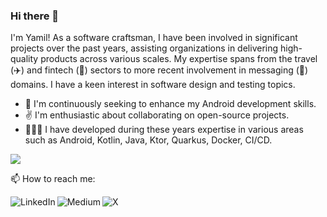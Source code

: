 ### Hi there 👋

I'm Yamil! As a software craftsman, I have been involved in significant projects over the past years, assisting organizations in delivering high-quality products across various scales. My expertise spans from the travel (✈️) and fintech (💸) sectors to more recent involvement in messaging (💬) domains. I have a keen interest in software design and testing topics.

- 🌱 I'm continuously seeking to enhance my Android development skills.
- ✌️ I'm enthusiastic about collaborating on open-source projects.
- 🫱🏽‍🫲 I have developed during these years expertise in various areas such as Android, Kotlin, Java, Ktor, Quarkus, Docker, CI/CD.

![](https://github-profile-summary-cards.vercel.app/api/cards/profile-details?username=yamilmedina&theme=github_dark)

📫 How to reach me:

[<img align="left" alt="LinkedIn" src="https://img.shields.io/badge/Linkedin-1DA1F2?style=social&logo=linkedin" />][linkedin]
[<img align="left" alt="Medium" src="https://img.shields.io/badge/Medium-1DA1F2?style=social&logo=medium" />][medium]
[<img align="left" alt="X" src="https://img.shields.io/badge/Twitter-1DA1F2?style=social&logo=x" />][X]

<br/> 

[linkedin]: https://www.linkedin.com/in/yamilmedina
[medium]: https://yamil-medina.medium.com
[X]: https://twitter.com/yamilmedina

<!--
**yamilmedina/yamilmedina** is a ✨ _special_ ✨ repository because its `README.md` (this file) appears on your GitHub profile.

Here are some ideas to get you started:

- 🔭 I’m currently working on ...
- 🌱 I’m currently learning ...
- 👯 I’m looking to collaborate on ...
- 🤔 I’m looking for help with ...
- 💬 Ask me about ...
- 📫 How to reach me: ...
- 😄 Pronouns: ...
- ⚡ Fun fact: ...
-->
